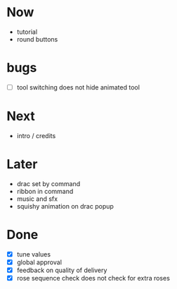 # Now

- tutorial
- round buttons

# bugs

- [ ] tool switching does not hide animated tool

# Next

- intro / credits

# Later

- drac set by command
- ribbon in command
- music and sfx
- squishy animation on drac popup

# Done

- [x] tune values
- [x] global approval
- [x] feedback on quality of delivery
- [x] rose sequence check does not check for extra roses
